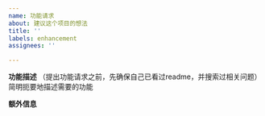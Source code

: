 ```yaml
---
name: 功能请求
about: 建议这个项目的想法
title: ''
labels: enhancement
assignees: ''

---
```


**功能描述**
（提出功能请求之前，先确保自己已看过readme，并搜索过相关问题）
简明扼要地描述需要的功能

**额外信息**